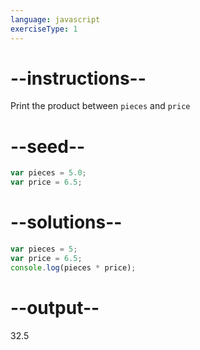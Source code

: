 ```yaml
---
language: javascript
exerciseType: 1
---
```


# --instructions--

Print the product between `pieces` and `price`

# --seed--

```javascript
var pieces = 5.0;
var price = 6.5;
```

# --solutions--

```javascript
var pieces = 5;
var price = 6.5;
console.log(pieces * price);
```

# --output--

32.5
